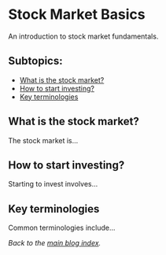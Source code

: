 # Stock Market Basics

An introduction to stock market fundamentals.

## Subtopics:
- [What is the stock market?](#what-is-the-stock-market)
- [How to start investing?](#how-to-start-investing)
- [Key terminologies](#key-terminologies)

## What is the stock market?
The stock market is...

## How to start investing?
Starting to invest involves...

## Key terminologies
Common terminologies include...

_Back to the [main blog index](../blogs/index.md)._

